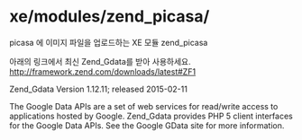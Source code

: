 # xe/modules/zend_picasa/
picasa 에 이미지 파일을 업로드하는 XE 모듈 zend_picasa



아래의 링크에서 최신 Zend_Gdata를 받아 사용하세요.
http://framework.zend.com/downloads/latest#ZF1

Zend_Gdata
Version 1.12.11;
 released 2015-02-11 
 
The Google Data APIs are a set of web services for read/write access to applications hosted by Google. Zend_Gdata provides PHP 5 client interfaces for the Google Data APIs. See the Google GData site for more information. 




 
